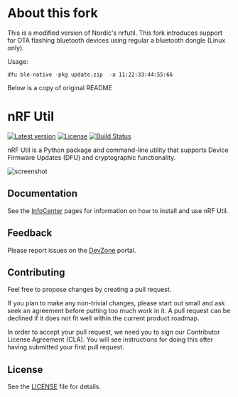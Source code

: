 # About this fork

This is a modified version of Nordic's nrfutil. This fork introduces support for OTA flashing bluetooth devices using regular a bluetooth dongle (Linux only).

Usage:

    dfu ble-native -pkg update.zip  -a 11:22:33:44:55:66

Below is a copy of original README

# nRF Util

[![Latest version](https://img.shields.io/pypi/v/nrfutil.svg)](https://pypi.python.org/pypi/nrfutil)
[![License](https://img.shields.io/pypi/l/nrfutil.svg)](https://pypi.python.org/pypi/nrfutil)
[![Build Status](https://dev.azure.com/NordicSemiconductor/Wayland/_apis/build/status/pc-nrfutil?branchName=master)](https://dev.azure.com/NordicSemiconductor/Wayland/_build?definitionId=30)

nRF Util is a Python package and command-line utility that supports Device Firmware Updates (DFU) and cryptographic functionality.

![screenshot](screenshot.gif)

## Documentation

See the [InfoCenter](https://infocenter.nordicsemi.com/topic/ug_nrfutil/UG/nrfutil/nrfutil_intro.html) pages for information on how to install and use nRF Util.

## Feedback

Please report issues on the [DevZone](https://devzone.nordicsemi.com) portal.

## Contributing

Feel free to propose changes by creating a pull request.

If you plan to make any non-trivial changes, please start out small and ask seek an agreement before putting too much work in it. A pull request can be declined if it does not fit well within the current product roadmap.

In order to accept your pull request, we need you to sign our Contributor License Agreement (CLA). You will see instructions for doing this after having submitted your first pull request.

## License

See the [LICENSE](LICENSE) file for details.
